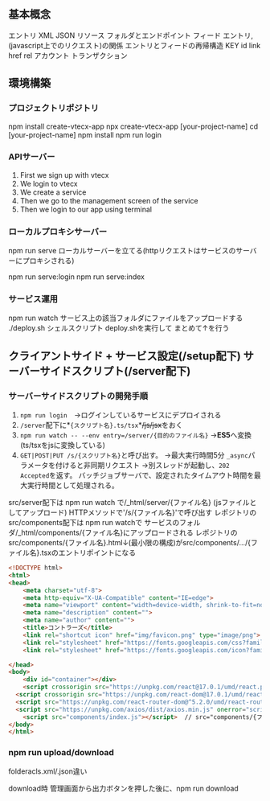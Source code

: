 ## 基本概念
エントリ XML JSON
リソース フォルダとエンドポイント フィード エントリ,(javascript上でのリクエスト)の関係 エントリとフィードの再帰構造
KEY id link href rel
アカウント
トランザクション
## 環境構築
### プロジェクトリポジトリ
npm install create-vtecx-app
npx create-vtecx-app [your-project-name]
cd [your-project-name]
npm install
npm run login
### APIサーバー
1. First we sign up with vtecx
2. We login to vtecx
3. We create a service
4. Then we go to the management screen of the service
5. Then we login to our app using terminal
### ローカルプロキシサーバー
npm run serve ローカルサーバーを立てる(httpリクエストはサービスのサーバーにプロキシされる)

npm run serve:login
npm run serve:index
### サービス運用
npm run watch サービス上の該当フォルダにファイルをアップロードする
./deploy.sh シェルスクリプト deploy.shを実行して まとめて↑を行う
## クライアントサイド + サービス設定(/setup配下) サーバーサイドスクリプト(/server配下)
### サーバーサイドスクリプトの開発手順
1. `npm run login`　→ログインしているサービスにデプロイされる
2. `/server`配下に*`{スクリプト名}.ts/tsx`*~~/js/jsx~~をおく
3. `npm run watch -- --env entry=/server/{目的のファイル名}` →**ES5**へ変換 (ts/tsxをjsに変換している)
4. `GET|POST|PUT /s/{スクリプト名}`と呼び出す。 →最大実行時間5分
  `_async`パラメータを付けると非同期リクエスト →別スレッドが起動し、`202 Accepted`を返す。 バッチジョブサーバで、設定されたタイムアウト時間を最大実行時間として処理される。

src/server配下は npm run watch で/_html/server/{ファイル名} (jsファイルとしてアップロード)
HTTPメソッドで'/s/{ファイル名}'で呼び出す
レポジトリのsrc/components配下は npm run watchで サービスのフォルダ/_html/components/{ファイル名}にアップロードされる
レポジトリの src/components/{ファイル名}.html↓(最小限の構成)がsrc/components/.../{ファイル名}.tsxのエントリポイントになる
```html
<!DOCTYPE html>
<html>
<head>
	<meta charset="utf-8">
	<meta http-equiv="X-UA-Compatible" content="IE=edge">
	<meta name="viewport" content="width=device-width, shrink-to-fit=no, initial-scale=1">
	<meta name="description" content="">
	<meta name="author" content="">
	<title>コントラーズ</title>
	<link rel="shortcut icon" href="img/favicon.png" type="image/png">
	<link rel="stylesheet" href="https://fonts.googleapis.com/css?family=Roboto:300,400,500">
	<link rel="stylesheet" href="https://fonts.googleapis.com/icon?family=Material+Icons">

</head>
<body>
	<div id="container"></div>
	<script crossorigin src="https://unpkg.com/react@17.0.1/umd/react.production.min.js" onerror="scriptError()"></script>
  <script crossorigin src="https://unpkg.com/react-dom@17.0.1/umd/react-dom.production.min.js" onerror="scriptError()"></script>
  <script src="https://unpkg.com/react-router-dom@^5.2.0/umd/react-router-dom.min.js" onerror="scriptError()"></script>
  <script src="https://unpkg.com/axios/dist/axios.min.js" onerror="scriptError()"></script>
	<script src="components/index.js"></script>  // src="components/{ファイル名}.js" とする (サービスの/_html/components/{ファイル名}.jsを参照する)
</body>
</html>
```


### npm run upload/download

folderacls.xml/.json違い

download時 管理画面から出力ボタンを押した後に、npm run download
